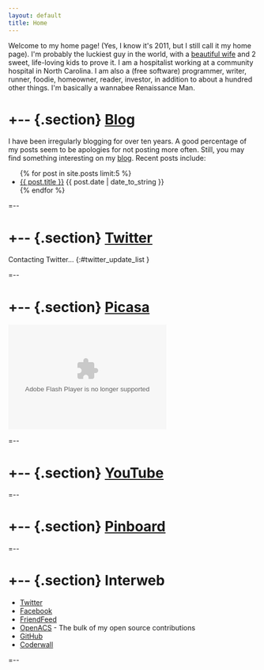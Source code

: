 ```yaml
---
layout: default
title: Home
---
```


Welcome to my home page! (Yes, I know it's 2011, but I still call it
my home page). I'm probably the luckiest guy in the world, with a
[beautiful wife](/wedding) and 2 sweet, life-loving kids to prove
it. I am a hospitalist working at a community hospital in North
Carolina. I am also a (free software) programmer, writer, runner,
foodie, homeowner, reader, investor, in addition to about a hundred
other things. I'm basically a wannabee Renaissance Man.

+-- {.section}
[Blog](/blog)
=============
I have been irregularly blogging for over ten years. A good percentage of
my posts seem to be apologies for not posting more often. Still, you may
find something interesting on my [blog](/blog). Recent posts include:

<ul class="compact recent">
{% for post in site.posts limit:5 %}
  <li><a href="{{ post.url }}" title="{{ post.excerpt }}">{{ post.title }}</a>
	<span class="date">{{ post.date | date_to_string }}</span></li>
{% endfor %}
</ul>

=--

+-- {.section}
[Twitter](http://twitter.com/vkurup)
====================================

Contacting Twitter... 
{:#twitter_update_list }

=--

+-- {.section}
[Picasa](http://picasaweb.google.com/vvkurup)
============================================
<embed type="application/x-shockwave-flash" src="http://picasaweb.google.com/s/c/bin/slideshow.swf" width="320" height="212" flashvars="host=picasaweb.google.com&captions=1&hl=en_US&feat=flashalbum&RGB=0x000000&feed=http%3A%2F%2Fpicasaweb.google.com%2Fdata%2Ffeed%2Fapi%2Fuser%2Fvvkurup%3Falt%3Drss%26kind%3Dphoto%26access%3Dpublic%26psc%3DF%26q%26uname%3Dvvkurup" pluginspage="http://www.macromedia.com/go/getflashplayer"></embed>

=--

+-- {.section}
[YouTube](http://www.youtube.com/vkurup1)
============================================
<script src="http://www.gmodules.com/ig/ifr?url=http://www.google.com/ig/modules/youtube.xml&amp;up_channel=vkurup1&amp;synd=open&amp;w=320&amp;h=390&amp;title=&amp;border=%23ffffff%7C3px%2C1px+solid+%23999999&amp;output=js"> </script>

=--

+-- {.section}
[Pinboard](https://pinboard.in/u:vkurup)
============================================
<script language="javascript" src="http://pinboard.in//widgets/v1/linkroll/?user=vkurup&count=10"> </script>

=--

+-- {.section}
Interweb
========
- [Twitter](http://twitter.com/vkurup)
- [Facebook](http://facebook.com/vvkurup)
- [FriendFeed](http://friendfeed.com/vkurup)
- [OpenACS](http://openacs.org/forums/user-history?user_id=7027) - The bulk
of my open source contributions
- [GitHub](http://github.com/vkurup)
- [Coderwall](http://coderwall/com/vkurup)

<div id="coderwall_badges">
  <script
    type="text/javascript"
    src="http://coderwall-widget.appspot.com/coderwallbadges.js/vkurup">
  </script>
  <script>
    new CoderwallWidget({
      'color':'#000000',
      'backgroundColor':'#ffffff',
      'width':245,
      'height':80
    });
  </script>
</div>

=--

<!-- Twitter js -->
<script type="text/javascript" src="http://twitter.com/javascripts/blogger.js"> </script>
<script type="text/javascript" src="http://twitter.com/statuses/user_timeline/vkurup.json?callback=twitterCallback2&count=1"> </script>
